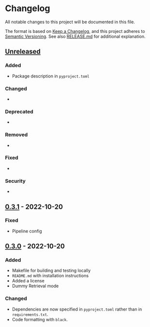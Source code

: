 # Changelog

All notable changes to this project will be documented in this file.

The format is based on [Keep a Changelog](https://keepachangelog.com/en/1.0.0/), and this project adheres to [Semantic Versioning](https://semver.org/spec/v2.0.0.html). See also [RELEASE.md](RELEASE.md) for additional explanation.

## [Unreleased]

### Added

- Package description in `pyproject.toml`

### Changed

- 

### Deprecated

- 

### Removed

- 

### Fixed

- 

### Security

-

## [0.3.1] - 2022-10-20

### Fixed

- Pipeline config

## [0.3.0] - 2022-10-20

### Added

- Makefile for building and testing locally
- `README.md` with installation instructions
- Added a license
- Dummy Retrieval mode

### Changed

- Dependencies are now specified in `pyproject.toml` rather than in `requirements.txt`.
- Code formatting with `black`.

[unreleased]: https://gitlab.tu-dortmund.de/patrec/annotation-tool/-/compare/v0.3.1...dev
[0.3.1]: https://gitlab.tu-dortmund.de/patrec/annotation-tool/-/compare/v0.3.0...v0.3.1
[0.3.0]: https://gitlab.tu-dortmund.de/patrec/annotation-tool/-/compare/v0.2.1...v0.3.0
